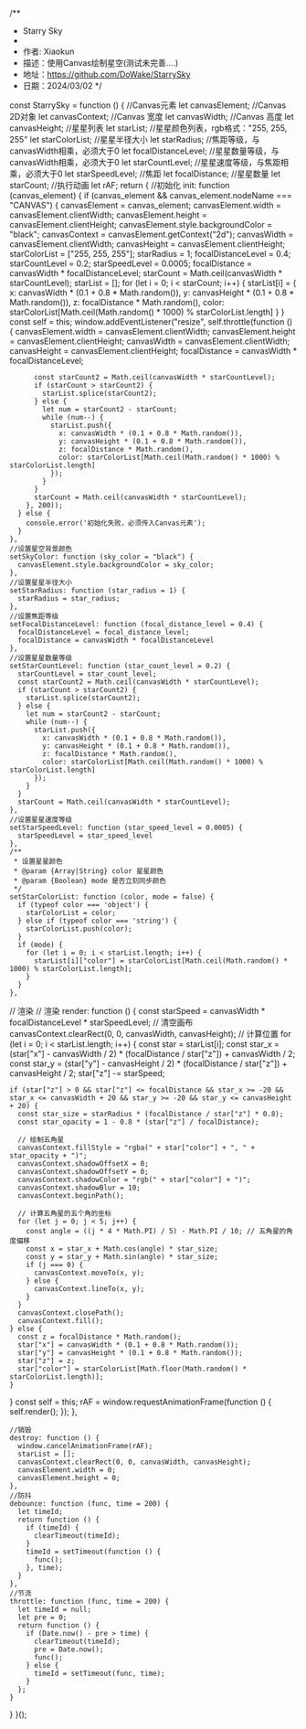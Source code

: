 /**
 * Starry Sky
 * 
 * 作者: Xiaokun
 * 描述：使用Canvas绘制星空(测试未完善....)
 * 地址：https://github.com/DoWake/StarrySky
 * 日期：2024/03/02
 */

const StarrySky = function () {
  //Canvas元素
  let canvasElement;
  //Canvas 2D对象
  let canvasContext;
  //Canvas 宽度
  let canvasWidth;
  //Canvas 高度
  let canvasHeight;
  //星星列表
  let starList;
  //星星颜色列表，rgb格式："255, 255, 255"
  let starColorList;
  //星星半径大小
  let starRadius;
  //焦距等级，与canvasWidth相乘，必须大于0
  let focalDistanceLevel;
  //星星数量等级，与canvasWidth相乘，必须大于0
  let starCountLevel;
  //星星速度等级，与焦距相乘，必须大于0
  let starSpeedLevel;
  //焦距
  let focalDistance;
  //星星数量
  let starCount;
  //执行动画
  let rAF;
  return {
    //初始化
    init: function (canvas_element) {
      if (canvas_element && canvas_element.nodeName === "CANVAS") {
        canvasElement = canvas_element;
        canvasElement.width = canvasElement.clientWidth;
        canvasElement.height = canvasElement.clientHeight;
        canvasElement.style.backgroundColor = "black";
        canvasContext = canvasElement.getContext("2d");
        canvasWidth = canvasElement.clientWidth;
        canvasHeight = canvasElement.clientHeight;
        starColorList = ["255, 255, 255"];
        starRadius = 1;
        focalDistanceLevel = 0.4;
        starCountLevel = 0.2;
        starSpeedLevel = 0.0005;
        focalDistance = canvasWidth * focalDistanceLevel;
        starCount = Math.ceil(canvasWidth * starCountLevel);
        starList = [];
        for (let i = 0; i < starCount; i++) {
          starList[i] = {
            x: canvasWidth * (0.1 + 0.8 * Math.random()),
            y: canvasHeight * (0.1 + 0.8 * Math.random()),
            z: focalDistance * Math.random(),
            color: starColorList[Math.ceil(Math.random() * 1000) % starColorList.length]
          }
        }
        const self = this;
        window.addEventListener("resize", self.throttle(function () {
          canvasElement.width = canvasElement.clientWidth;
          canvasElement.height = canvasElement.clientHeight;
          canvasWidth = canvasElement.clientWidth;
          canvasHeight = canvasElement.clientHeight;
          focalDistance = canvasWidth * focalDistanceLevel;

          const starCount2 = Math.ceil(canvasWidth * starCountLevel);
          if (starCount > starCount2) {
            starList.splice(starCount2);
          } else {
            let num = starCount2 - starCount;
            while (num--) {
              starList.push({
                x: canvasWidth * (0.1 + 0.8 * Math.random()),
                y: canvasHeight * (0.1 + 0.8 * Math.random()),
                z: focalDistance * Math.random(),
                color: starColorList[Math.ceil(Math.random() * 1000) % starColorList.length]
              });
            }
          }
          starCount = Math.ceil(canvasWidth * starCountLevel);
        }, 200));
      } else {
        console.error('初始化失败，必须传入Canvas元素');
      }
    },
    //设置星空背景颜色
    setSkyColor: function (sky_color = "black") {
      canvasElement.style.backgroundColor = sky_color;
    },
    //设置星星半径大小
    setStarRadius: function (star_radius = 1) {
      starRadius = star_radius;
    },
    //设置焦距等级
    setFocalDistanceLevel: function (focal_distance_level = 0.4) {
      focalDistanceLevel = focal_distance_level;
      focalDistance = canvasWidth * focalDistanceLevel
    },
    //设置星星数量等级
    setStarCountLevel: function (star_count_level = 0.2) {
      starCountLevel = star_count_level;
      const starCount2 = Math.ceil(canvasWidth * starCountLevel);
      if (starCount > starCount2) {
        starList.splice(starCount2);
      } else {
        let num = starCount2 - starCount;
        while (num--) {
          starList.push({
            x: canvasWidth * (0.1 + 0.8 * Math.random()),
            y: canvasHeight * (0.1 + 0.8 * Math.random()),
            z: focalDistance * Math.random(),
            color: starColorList[Math.ceil(Math.random() * 1000) % starColorList.length]
          });
        }
      }
      starCount = Math.ceil(canvasWidth * starCountLevel);
    },
    //设置星星速度等级
    setStarSpeedLevel: function (star_speed_level = 0.0005) {
      starSpeedLevel = star_speed_level
    },
    /**
     * 设置星星颜色
     * @param {Array|String} color 星星颜色
     * @param {Boolean} mode 是否立刻同步颜色
     */
    setStarColorList: function (color, mode = false) {
      if (typeof color === 'object') {
        starColorList = color;
      } else if (typeof color === 'string') {
        starColorList.push(color);
      }
      if (mode) {
        for (let i = 0; i < starList.length; i++) {
          starList[i]["color"] = starColorList[Math.ceil(Math.random() * 1000) % starColorList.length];
        }
      }
    },
// 渲染
// 渲染
render: function () {
  const starSpeed = canvasWidth * focalDistanceLevel * starSpeedLevel;
  // 清空画布
  canvasContext.clearRect(0, 0, canvasWidth, canvasHeight);
  // 计算位置
  for (let i = 0; i < starList.length; i++) {
    const star = starList[i];
    const star_x = (star["x"] - canvasWidth / 2) * (focalDistance / star["z"]) + canvasWidth / 2;
    const star_y = (star["y"] - canvasHeight / 2) * (focalDistance / star["z"]) + canvasHeight / 2;
    star["z"] -= starSpeed;

    if (star["z"] > 0 && star["z"] <= focalDistance && star_x >= -20 && star_x <= canvasWidth + 20 && star_y >= -20 && star_y <= canvasHeight + 20) {
      const star_size = starRadius * (focalDistance / star["z"] * 0.8);
      const star_opacity = 1 - 0.8 * (star["z"] / focalDistance);

      // 绘制五角星
      canvasContext.fillStyle = "rgba(" + star["color"] + ", " + star_opacity + ")";
      canvasContext.shadowOffsetX = 0;
      canvasContext.shadowOffsetY = 0;
      canvasContext.shadowColor = "rgb(" + star["color"] + ")";
      canvasContext.shadowBlur = 10;
      canvasContext.beginPath();

      // 计算五角星的五个角的坐标
      for (let j = 0; j < 5; j++) {
        const angle = ((j * 4 * Math.PI) / 5) - Math.PI / 10; // 五角星的角度偏移
        const x = star_x + Math.cos(angle) * star_size;
        const y = star_y + Math.sin(angle) * star_size;
        if (j === 0) {
          canvasContext.moveTo(x, y);
        } else {
          canvasContext.lineTo(x, y);
        }
      }
      canvasContext.closePath();
      canvasContext.fill();
    } else {
      const z = focalDistance * Math.random();
      star["x"] = canvasWidth * (0.1 + 0.8 * Math.random());
      star["y"] = canvasHeight * (0.1 + 0.8 * Math.random());
      star["z"] = z;
      star["color"] = starColorList[Math.floor(Math.random() * starColorList.length)];
    }
  }
  const self = this;
  rAF = window.requestAnimationFrame(function () {
    self.render();
  });
},

    //销毁
    destroy: function () {
      window.cancelAnimationFrame(rAF);
      starList = [];
      canvasContext.clearRect(0, 0, canvasWidth, canvasHeight);
      canvasElement.width = 0;
      canvasElement.height = 0;
    },
    //防抖
    debounce: function (func, time = 200) {
      let timeId;
      return function () {
        if (timeId) {
          clearTimeout(timeId);
        }
        timeId = setTimeout(function () {
          func();
        }, time);
      }
    },
    //节流
    throttle: function (func, time = 200) {
      let timeId = null;
      let pre = 0;
      return function () {
        if (Date.now() - pre > time) {
          clearTimeout(timeId);
          pre = Date.now();
          func();
        } else {
          timeId = setTimeout(func, time);
        }
      };
    }
  }
}();
